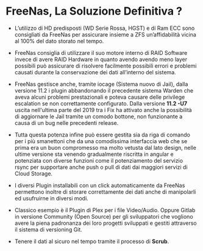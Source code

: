 # FreeNas, La Soluzione Definitiva ?

- L’utilizzo di HD predisposti (WD Serie Rossa, HGST) e di Ram ECC sono consigliati da FreeNas per assicurare insieme a ZFS un’affidabilità vicina al 100% del dato storato nel tempo.
 
- FreeNas consiglia di utilizzare il suo motore interno di RAID Software invece di avere RAID Hardware in quanto avendo avendo meno layer possibili può assicurare di risolvere facilmente possibili errori e problemi causati durante la conservazione dei dati all’interno del sistema.

- FreeNas gestisce anche, tramite iocage (Sistema nuovo di Jail), dalla versione 11.2 i plugin abbandonando il precedente sistema Warden che aveva alcuni problemi prestazionali e poteva causare delle privilege escalation se non correttamente configurato.  Dalla versione **11.2 -U7** uscita nell'ultima parte del 2019 tra i Fix ha attivato anche la possibilità di aggiornare le Jail tramite un comodo bottone, non funzionante a causa di un bug nelle precedenti release.

- Tutta questa potenza infine può essere gestita sia da riga di comando per i più smanettoni che da una comodissima interfaccia web che se prima era un buon compromesso ma molto vetusta dal lato design, nelle ultime versione sta venendo gradualmente riscritta in angular e potenziata con diverse funzioni come il potenziamento del servizio rsync per supportare anche push o pull di dati dai maggiori servizi di Cloud Storage.


- I diversi Plugin installabili con un click automaticamente da FreeNas permettono inoltre di storare correttamente dei dati anche di manipolarli ed usufruirne in diversi modi.

- Classico esempio è il Plugin di Plex per i file Video/Audio. Oppure Gitlab in versione Community (Open Source) per gli sviluppatori che vogliono avere la piena padronanza dei loro progetti sviluppati e gestiti attraverso il sistema di versioning Git.

- Tenere il dati al sicuro nel tempo tramite il processo di **Scrub**.
